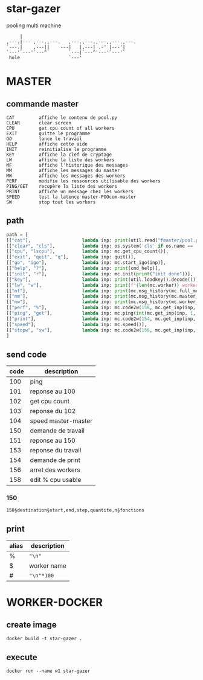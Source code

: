 # star-gazer
pooling multi machine

```
     |
,---.|--- ,---.,---.   ,---.,---.,---,,---.,---.
`---.|    ,---||    ---|   |,---| .-' |---'|
`---'`---'`---^`       `---|`---^'---'`---'`
 hole                  `---'
```

# MASTER

## commande master

```
CAT         affiche le contenu de pool.py
CLEAR       clear screen
CPU         get cpu count of all workers
EXIT        quitte le programme
GO          lance le travail
HELP        affiche cette aide
INIT        reinitialise le programme
KEY         affiche la clef de cryptage
LW          affiche la liste des workers
MF          affiche l'historique des messages
MM          affiche les messages du master
MW          affiche les messages des workers
PERF        modifie les ressources utilisable des workers
PING/GET    recupère la liste des workers
PRINT       affiche un message chez les workers
SPEED       test la latence master-POOcom-master
SW          stop tout les workers
```

## path

```py
path = [
[["cat"],                   lambda inp: print(util.read("fmaster/pool.py"))],
[["clear", "cls"],          lambda inp: os.system('cls' if os.name == 'nt' else 'clear')],
[["cpu", "lscpu"],          lambda inp: mc.get_cpu_count()],
[["exit", "quit", "q"],     lambda inp: quit()],
[["go", "igo"],             lambda inp: mc.start_igo(inp)],
[["help", "?"],             lambda inp: print(cmd_help)],
[["init", "r"],             lambda inp: mc.init(print("init done"))],
[["key"],                   lambda inp: print(util.loadkey().decode())],
[["lw", "w"],               lambda inp: print(f"{len(mc.worker)} workers:\n", "\n ".join([f"{mc.worker.index(w)}. {w}" for w in mc.worker]))],
[["mf"],                    lambda inp: print(mc.msg_history(mc.full_messages))],
[["mm"],                    lambda inp: print(mc.msg_history(mc.master_messages))],
[["mw"],                    lambda inp: print(mc.msg_history(mc.worker_messages))],
[["perf", "%"],             lambda inp: mc.code2w(158, mc.get_inp(inp, 1, "*"), mc.get_inp(inp, 2, 100))],
[["ping", "get"],           lambda inp: mc.ping(int(mc.get_inp(inp, 1, 3)))],
[["print"],                 lambda inp: mc.code2w(154, mc.get_inp(inp, 1, "*"), mc.get_inp(inp, 2, "%master print"))],
[["speed"],                 lambda inp: mc.speed()],
[["stopw", "sw"],           lambda inp: mc.code2w(156, mc.get_inp(inp, 1, "*"), "stop")],
]
```

## send code

| code | description               |
| ---- | ------------------------- |
| 100  | ping                      |
| 101  | reponse au 100            |
| 102  | get cpu count             |
| 103  | reponse du 102            |
| 104  | speed master-master       |
| 150  | demande de travail        |
| 151  | reponse au 150            |
| 153  | reponse du travail        |
| 154  | demande de print          |
| 156  | arret des workers         |
| 158  | edit % cpu usable         |


### 150

```
150§destination§start,end,step,quantite,n§fonctions
```

## print

| alias | description |
| ----- | ----------- |
| %     | `"\n"`      |
| $     | worker name |
| #     | `"\n"*100`  |

# WORKER-DOCKER

## create image

```
docker build -t star-gazer .
```

## execute

```
docker run --name w1 star-gazer
```
